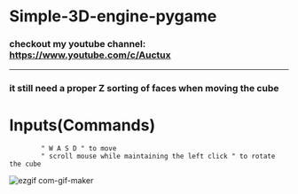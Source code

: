 # Simple-3D-engine-pygame

### checkout my youtube channel: https://www.youtube.com/c/Auctux
---
### it still need a proper Z sorting of faces when moving the cube

# Inputs(Commands)
            " W A S D " to move
            " scroll mouse while maintaining the left click " to rotate the cube


![ezgif com-gif-maker](https://user-images.githubusercontent.com/48150537/119512227-c00dc400-bd90-11eb-8643-0298be8bd933.gif)

